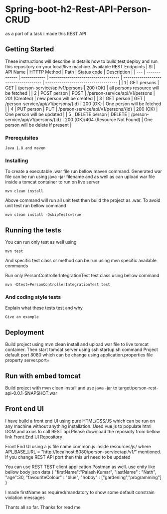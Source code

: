 # Spring-boot-h2-Rest-API-Person-CRUD
as a part of a task i made this REST API

## Getting Started

These instructions will describe in details how to build,test,deploy and run this repository on your local/live machine.
Available REST Endpoints
| Sl  |   API Name    | HTTTP Method |                Path                 |     Status code                       |              Description             |
| --- | ------------- | ------------ | ----------------------------------- | ------------------------------------- | ------------------------------------ |
|  1  | GET persons   |     GET      | /person-service/api/v1/persons      |     200 (OK)                          | all persons resource will be fetched |
|  2  | POST person   |     POST     | /person-service/api/v1/persons      |     201 (Created)                     | new person will be created           |
|  3  | GET person    |     GET      | /person-service/api/v1/persons/{id} |     200 (OK)                          | One person will be fetched           |
|  4  | PUT person    |     PUT      | /person-service/api/v1/persons/{id} |     200 (OK)                          | One person will be updated           |
|  5  | DELETE person |     DELETE   | /person-service/api/v1/persons/{id} |     200 (OK)/404 (Resource Not Found) | One person will be delete if present |

### Prerequisites

```
Java 1.8 and maven
```

### Installing

To create a executable .war file run bellow maven command. Generated war file can be run using java -jar filename and as well as can upload war file inside a tomcat container to run on live server

```
mvn clean install
```

Above command will run all unit test then build the project as .war. To avoid unit test run bellow command

```
mvn clean install -DskipTests=true
```

## Running the tests

You can run only test as well using 

```
mvn test
```
And specific test class or method can be run using mvn specific available commands

Run only PersonControllerIntegrationTest test class using bellow command

```
mvn -Dtest=PersonControllerIntegrationTest test
```

### And coding style tests

Explain what these tests test and why

```
Give an example
```

## Deployment

Build project using mvn clean install and upload war file to live tomcat container. Then start tomcat server using ssh startup.sh command
Project default port 8080 which can be change using application.properties file property server.port=

## Run with embed tomcat

Build project with mvn clean install and use java -jar to target/person-rest-api-0.0.1-SNAPSHOT.war

## Front end UI

I have build a front end UI using pure HTML/CSS/JS which can be run on any machine without anything installation. Used vue.js to populate html DOM and axios to call REST api
Please download the reposioty from bellow link
[Front End UI Repository](https://github.com/Palash-it/simple-frontend-ui-to-test-person-rest-api)

Front End UI using a js file name common.js inside resources/js/ where API_BASE_URL = "http://localhost:8080/person-service/api/v1/" mentioned. If you change REST API port then this url need to be updated

You can use REST TEST client application Postman as well. use enity like bellow
body json data
{
	"firstName":"Palash Kumar",
	"lastName" : "Nath",
	"age":30,
	"favouriteColour" : "blue",
	"hobby" : ["gardening","programming"]
}

I made firstName as required/mandatory to show some default constrain violation messages

Thants all so far. Thanks for read me

